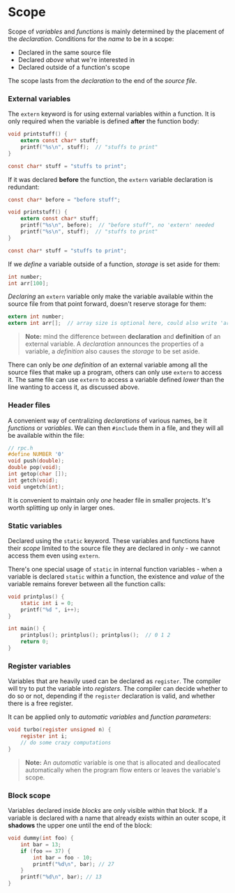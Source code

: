 # Scope

Scope of *variables* and *functions* is mainly determined by the placement of the *declaration*. Conditions for the *name* to be in a scope:

* Declared in the same source file
* Declared *above* what we're interested in
* Declared outside of a function's scope

The scope lasts from the *declaration* to the end of the *source file*.

### External variables

The `extern` keyword is for using external variables within a function. It is only required when the variable is defined **after** the function body:

```c
void printstuff() {
    extern const char* stuff;
    printf("%s\n", stuff);  // "stuffs to print"
}

const char* stuff = "stuffs to print";
```

If it was declared **before** the function, the `extern` variable declaration is redundant:

```c
const char* before = "before stuff";

void printstuff() {
    extern const char* stuff;
    printf("%s\n", before);  // "before stuff", no 'extern' needed
    printf("%s\n", stuff);  // "stuffs to print"
}

const char* stuff = "stuffs to print";
```

If we *define* a variable outside of a function, *storage* is set aside for them:

```c
int number;
int arr[100];
```

*Declaring* an `extern` variable only make the variable available within the source file from that point forward, doesn't reserve storage for them:

```c
extern int number;
extern int arr[];  // array size is optional here, could also write 'arr[100];'
```

> **Note:** mind the difference between **declaration** and **definition** of an external variable. A *declaration* announces the properties of a variable, a *definition* also causes the *storage* to be set aside.

There can only be *one definition* of an external variable among all the source files that make up a program, others can only use `extern` to access it. The same file can use `extern` to access a variable defined *lower* than the line wanting to access it, as discussed above.

### Header files

A convenient way of centralizing *declarations* of various names, be it *functions* or *variables*. We can then `#include` them in a file, and they will all be available within the file:

```c
// rpc.h
#define NUMBER '0'
void push(double);
double pop(void);
int getop(char []);
int getch(void);
void ungetch(int);
```

It is convenient to maintain only *one* header file in smaller projects. It's worth splitting up only in larger ones.

### Static variables

Declared using the `static` keyword. These variables and functions have their *scope* limited to the source file they are declared in only - we cannot access them even using `extern`.

There's one special usage of `static` in internal function variables - when a variable is declared `static` within a function, the existence and *value* of the variable remains forever between all the function calls:

```c
void printplus() {
    static int i = 0;
    printf("%d ", i++);
}

int main() {
    printplus(); printplus(); printplus();  // 0 1 2
    return 0;
}
```

### Register variables

Variables that are heavily used can be declared as `register`. The compiler will try to put the variable into *registers*. The compiler can decide whether to do so or not, depending if the `register` declaration is valid, and whether there is a free register.

It can be applied only to *automatic variables* and *function parameters*:

```c
void turbo(register unsigned n) {
    register int i;
    // do some crazy computations
}
```

> **Note:** An *automatic* variable is one that is allocated and deallocated automatically when the program flow enters or leaves the variable's scope.

### Block scope

Variables declared inside *blocks* are only visible within that block. If a variable is declared with a name that already exists within an outer scope, it **shadows** the upper one until the end of the block:

```c
void dummy(int foo) {
    int bar = 13;
    if (foo == 37) {
        int bar = foo - 10;
        printf("%d\n", bar); // 27
    }
    printf("%d\n", bar); // 13
}
```

